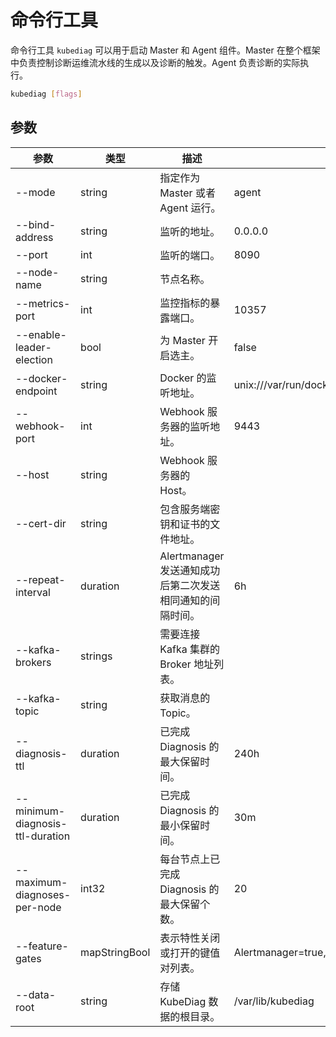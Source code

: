 # 命令行工具

命令行工具 `kubediag` 可以用于启动 Master 和 Agent 组件。Master 在整个框架中负责控制诊断运维流水线的生成以及诊断的触发。Agent 负责诊断的实际执行。

```bash
kubediag [flags]
```

## 参数

| 参数 | 类型 | 描述 | 默认值 |
|-|-|-|-|
| --mode | string | 指定作为 Master 或者 Agent 运行。 | agent |
| --bind-address | string | 监听的地址。 | 0.0.0.0 |
| --port | int | 监听的端口。 | 8090 |
| --node-name | string | 节点名称。 | |
| --metrics-port | int | 监控指标的暴露端口。 | 10357 |
| --enable-leader-election | bool | 为 Master 开启选主。 | false |
| --docker-endpoint | string | Docker 的监听地址。 | unix:///var/run/docker.sock |
| --webhook-port | int | Webhook 服务器的监听地址。 | 9443 |
| --host | string | Webhook 服务器的 Host。 | |
| --cert-dir | string | 包含服务端密钥和证书的文件地址。 | |
| --repeat-interval | duration | Alertmanager 发送通知成功后第二次发送相同通知的间隔时间。 | 6h |
| --kafka-brokers | strings | 需要连接 Kafka 集群的 Broker 地址列表。 | |
| --kafka-topic | string | 获取消息的 Topic。 | |
| --diagnosis-ttl | duration | 已完成 Diagnosis 的最大保留时间。 | 240h |
| --minimum-diagnosis-ttl-duration | duration | 已完成 Diagnosis 的最小保留时间。 | 30m |
| --maximum-diagnoses-per-node | int32 | 每台节点上已完成 Diagnosis 的最大保留个数。 | 20 |
| --feature-gates | mapStringBool | 表示特性关闭或打开的键值对列表。 | Alertmanager=true,ContainerCollector=true,ContainerdGoroutineCollector=true,CorefileProfiler=false,DockerInfoCollector=true,DockerdGoroutineCollector=true,Eventer=false,GoProfiler=true,KafkaConsumer=true,MountInfoCollector=true,NodeCordon=true,PodCollector=true,ProcessCollector=true,SubpathRemountDiagnoser=true,SystemdCollector=true |
| --data-root | string | 存储 KubeDiag 数据的根目录。 | /var/lib/kubediag |
